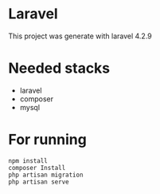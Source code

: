 # Laravel

This project was generate with laravel 4.2.9

# Needed stacks

+ laravel
+ composer
+ mysql

# For running

    npm install
	composer Install
	php artisan migration
	php artisan serve
